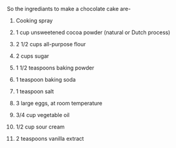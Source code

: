 So the ingrediants to make a chocolate cake are-

1.  Cooking spray

2.  1 cup unsweetened cocoa powder (natural or Dutch process)

3.  2 1/2 cups all-purpose flour

4.  2 cups sugar

5.  1 1/2 teaspoons baking powder

6.  1 teaspoon baking soda

7.  1 teaspoon salt

8.  3 large eggs, at room temperature

9.  3/4 cup vegetable oil

10. 1/2 cup sour cream

11. 2 teaspoons vanilla extract